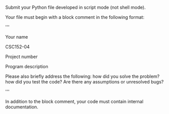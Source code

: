 Submit your Python file developed in script mode (not shell mode).

Your file must begin with a block comment in the following format:

'''

Your name

CSC152-04

Project number

Program description

Please also briefly address the following: how did you solve the problem? how did you test the code? Are there any assumptions or unresolved bugs?

'''

In addition to the block comment, your code must contain internal documentation.
